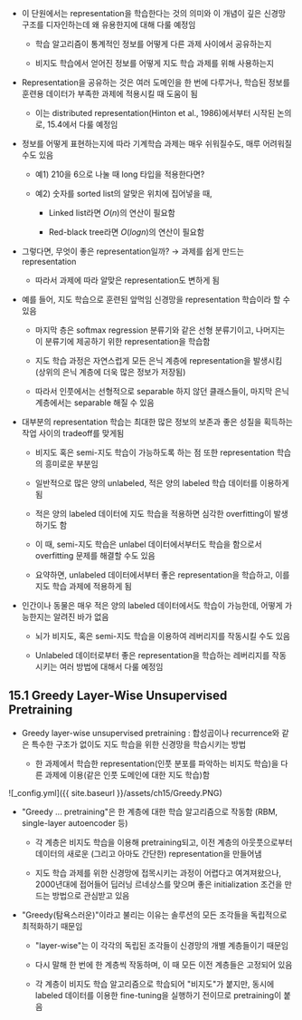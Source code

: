 - 이 단원에서는 representation을 학습한다는 것의 의미와 이 개념이 깊은 신경망 구조를 디자인하는데 왜 유용한지에 대해 다룰 예정임

   - 학습 알고리즘이 통계적인 정보를 어떻게 다른 과제 사이에서 공유하는지

   - 비지도 학습에서 얻어진 정보를 어떻게 지도 학습 과제를 위해 사용하는지



- Representation을 공유하는 것은 여러 도메인을 한 번에 다루거나, 학습된 정보를 훈련용 데이터가 부족한 과제에 적용시킬 때 도움이 됨

   - 이는 distributed representation(Hinton et al., 1986)에서부터 시작된 논의로, 15.4에서 다룰 예정임



- 정보를 어떻게 표현하는지에 따라 기계학습 과제는 매우 쉬워질수도, 매루 어려워질수도 있음

   - 예1) 210을 6으로 나눌 때 long 타입을 적용한다면?

   - 예2) 숫자를 sorted list의 알맞은 위치에 집어넣을 때,
      
      - Linked list라면 $O(n)$의 연산이 필요함
      
      - Red-black tree라면 $O(log n)$의 연산이 필요함



- 그렇다면, 무엇이 좋은 representation일까? $\rightarrow$ 과제를 쉽게 만드는 representation

   - 따라서 과제에 따라 알맞은 representation도 변하게 됨


- 예를 들어, 지도 학습으로 훈련된 앞먹임 신경망을 representation 학습이라 할 수 있음

   - 마지막 층은 softmax regression 분류기와 같은 선형 분류기이고, 나머지는 이 분류기에 제공하기 위한 representation을 학습함

   - 지도 학습 과정은 자연스럽게 모든 은닉 계층에 representation을 발생시킴 (상위의 은닉 계층에 더욱 많은 정보가 저장됨)
   
   - 따라서 인풋에서는 선형적으로 separable 하지 않던 클래스들이, 마지막 은닉 계층에서는 separable 해질 수 있음



- 대부분의 representation 학습는 최대한 많은 정보의 보존과 좋은 성질을 획득하는 작업 사이의 tradeoff를 맞게됨
   
   - 비지도 혹은 semi-지도 학습이 가능하도록 하는 점 또한 representation 학습의 흥미로운 부분임

   - 일반적으로 많은 양의 unlabeled, 적은 양의 labeled 학습 데이터를 이용하게 됨

   - 적은 양의 labeled 데이터에 지도 학습을 적용하면 심각한 overfitting이 발생하기도 함

   - 이 때, semi-지도 학습은 unlabel 데이터에서부터도 학습을 함으로서 overfitting 문제를 해결할 수도 있음

   - 요약하면, unlabeled 데이터에서부터 좋은 representation을 학습하고, 이를 지도 학습 과제에 적용하게 됨



- 인간이나 동물은 매우 적은 양의 labeled 데이터에서도 학습이 가능한데, 어떻게 가능한지는 알려진 바가 없음

   - 뇌가 비지도, 혹은 semi-지도 학습을 이용하여 레버리지를 작동시킬 수도 있음

   - Unlabeled 데이터로부터 좋은 representation을 학습하는 레버리지를 작동시키는 여러 방법에 대해서 다룰 예정임



## 15.1 Greedy Layer-Wise Unsupervised Pretraining

- Greedy layer-wise unsupervised pretraining : 합성곱이나 recurrence와 같은 특수한 구조가 없이도 지도 학습을 위한 신경망을 학습시키는 방법

   - 한 과제에서 학습한 representation(인풋 분포를 파악하는 비지도 학습)을 다른 과제에 이용(같은 인풋 도메인에 대한 지도 학습)함



![_config.yml]({{ site.baseurl }}/assets/ch15/Greedy.PNG)



- "Greedy ... pretraining"은 한 계층에 대한 학습 알고리즘으로 작동함 (RBM, single-layer autoencoder 등)

   - 각 계층은 비지도 학습을 이용해 pretraining되고, 이전 계층의 아웃풋으로부터 데이터의 새로운 (그리고 아마도 간단한) representation을 만들어냄

   - 지도 학습 과제를 위한 신경망에 접목시키는 과정이 어렵다고 여겨져왔으나, 2000년대에 접어들어 딥러닝 르네상스를 맞으며 좋은 initialization 조건을 만드는 방법으로 관심받고 있음



- "Greedy(탐욕스러운)"이라고 불리는 이유는 솔루션의 모든 조각들을 독립적으로 최적화하기 때문임

   - "layer-wise"는 이 각각의 독립된 조각들이 신경망의 개별 계층들이기 때문임

   - 다시 말해 한 번에 한 계층씩 작동하며, 이 때 모든 이전 계층들은 고정되어 있음

   - 각 계층이 비지도 학습 알고리즘으로 학습되어 "비지도"가 붙지만, 동시에 labeled 데이터를 이용한 fine-tuning을 실행하기 전이므로 pretraining이 붙음
